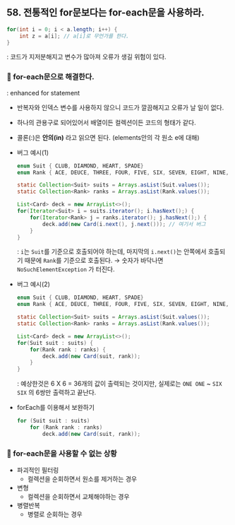 ## 58. 전통적인 for문보다는 for-each문을 사용하라.

```java
for(int i = 0; i < a.length; i++) {
    int z = a[i]; // a[i]로 무언가를 한다.
}
```

: 코드가 지저분해지고 변수가 많아져 오류가 생길 위험이 있다.

### 🎃 for-each문으로 해결한다.

: enhanced for statement

- 반복자와 인덱스 변수를 사용하지 않으니 코드가 깔끔해지고 오류가 날 일이 없다.

- 하나의 관용구로 되어있어서 배열이든 컬렉션이든 코드의 형태가 같다.

- 콜론(:)은 **안의(in)** 라고 읽으면 된다. (elements안의 각 원소 e에 대해)

- 버그 예시(1)

    ```java
    enum Suit { CLUB, DIAMOND, HEART, SPADE}
    enum Rank { ACE, DEUCE, THREE, FOUR, FIVE, SIX, SEVEN, EIGHT, NINE, TEN, JACK, QUEEN, KING}
    
    static Collection<Suit> suits = Arrays.asList(Suit.values());
    static Collection<Rank> ranks = Arrays.asList(Rank.values());
    
    List<Card> deck = new ArrayList<>();
    for(Iterator<Suit> i = suits.iterator(); i.hasNext();) {
        for(Iterator<Rank> j = ranks.iterator(); j.hasNext();) {
            deck.add(new Card(i.next(), j.next())); // 여기서 버그
        }
    }
    ```

  : `i`는 `Suit`를 기준으로 호출되어야 하는데, 마지막의 `i.next()`는 안쪽에서 호출되기 때문에 `Rank`를 기준으로 호출된다. → 숫자가 바닥나면 `NoSuchElementException` 가 터진다.

- 버그 예시(2)

    ```java
    enum Suit { CLUB, DIAMOND, HEART, SPADE}
    enum Rank { ACE, DEUCE, THREE, FOUR, FIVE, SIX, SEVEN, EIGHT, NINE, TEN, JACK, QUEEN, KING}
    
    static Collection<Suit> suits = Arrays.asList(Suit.values());
    static Collection<Rank> ranks = Arrays.asList(Rank.values());
    
    List<Card> deck = new ArrayList<>();
    for(Suit suit : suits) {
        for(Rank rank : ranks) {
            deck.add(new Card(suit, rank));   
        }
    }
    ```

  : 예상한것은 6 X 6 = 36개의 값이 출력되는 것이지만, 실제로는 `ONE ONE` ~ `SIX SIX` 의 6쌍만 출력하고 끝난다.

- forEach를 이용해서 보완하기

    ```java
    for (Suit suit : suits) 
    	for (Rank rank : ranks) 
    		deck.add(new Card(suit, rank));
    ```


### 🎃 for-each문을 사용할 수 없는 상황

- 파괴적인 필터링
  - 컬렉션을 순회하면서 원소를 제거하는 경우
- 변형
  - 컬렉션을 순회하면서 교체해야하는 경우
- 병렬반복
  - 병렬로 순회하는 경우